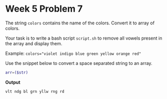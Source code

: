 # Week 5 Problem 7

The string ` colors ` contains the name of the colors.
Convert it to array of colors.

Your task is to write a bash script ` script.sh ` to remove all vowels present in the array and display them.

Example: ` colors="violet indigo blue green yellow orange red" `

Use the snippet below to convert a space separated string to an array.

```bash
arr=($str)
```

**Output**

```
vlt ndg bl grn yllw rng rd
```